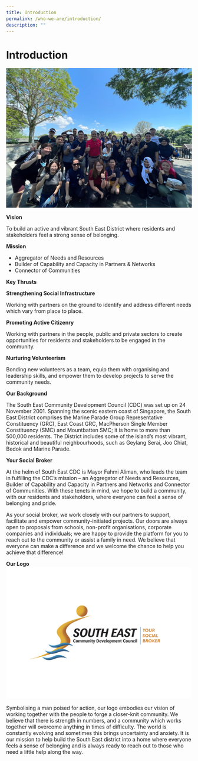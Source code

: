 ```yaml
---
title: Introduction
permalink: /who-we-are/introduction/
description: ""
---
```

Introduction
============
![](/images/Who%20We%20Are/IMG_6618.jpg)

**Vision**

To build an active and vibrant South East District where residents and stakeholders feel a strong sense of belonging. 

**Mission**

*   Aggregator of Needs and Resources 
*   Builder of Capability and Capacity in Partners & Networks
*   Connector of Communities

**Key Thrusts**

**Strengthening Social Infrastructure** 

Working with partners on the ground to identify and address different needs which vary from place to place. 

**Promoting Active Citizenry** 

Working with partners in the people, public and private sectors to create opportunities for residents and stakeholders to be engaged in the community. 

**Nurturing Volunteerism** 

Bonding new volunteers as a team, equip them with organising and leadership skills, and empower them to develop projects to serve the community needs. 

**Our Background** 

The South East Community Development Council (CDC) was set up on 24 November 2001. Spanning the scenic eastern coast of Singapore, the South East District comprises the Marine Parade Group Representative Constituency (GRC), East Coast GRC, MacPherson Single Member Constituency (SMC) and Mountbatten SMC; it is home to more than 500,000 residents. The District includes some of the island’s most vibrant, historical and beautiful neighbourhoods, such as Geylang Serai, Joo Chiat, Bedok and Marine Parade. 

**Your Social Broker** 

At the helm of South East CDC is Mayor Fahmi Aliman, who leads the team in fulfilling the CDC’s mission – an Aggregator of Needs and Resources, Builder of Capability and Capacity in Partners and Networks and Connector of Communities. With these tenets in mind, we hope to build a community, with our residents and stakeholders, where everyone can feel a sense of belonging and pride. 

As your social broker, we work closely with our partners to support, facilitate and empower community-initiated projects. Our doors are always open to proposals from schools, non-profit organisations, corporate companies and individuals; we are happy to provide the platform for you to reach out to the community or assist a family in need. We believe that everyone can make a difference and we welcome the chance to help you achieve that difference!

**Our Logo**
![](/images/SECDC17_logo_FA-colour%20HR%20Jpg.jpg)

Symbolising a man poised for action, our logo embodies our vision of working together with the people to forge a closer-knit community. We believe that there is strength in numbers, and a community which works together will overcome anything in times of difficulty. The world is constantly evolving and sometimes this brings uncertainty and anxiety. It is our mission to help build the South East district into a home where everyone feels a sense of belonging and is always ready to reach out to those who need a little help along the way.